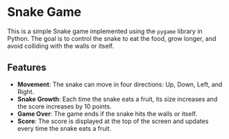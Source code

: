 # Snake Game

This is a simple Snake game implemented using the `pygame` library in Python. The goal is to control the snake to eat the food, grow longer, and avoid colliding with the walls or itself.

## Features

- **Movement**: The snake can move in four directions: Up, Down, Left, and Right.
- **Snake Growth**: Each time the snake eats a fruit, its size increases and the score increases by 10 points.
- **Game Over**: The game ends if the snake hits the walls or itself.
- **Score**: The score is displayed at the top of the screen and updates every time the snake eats a fruit.

